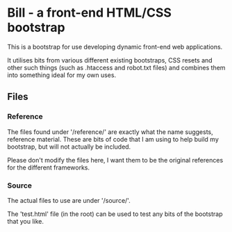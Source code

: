 # Bill - a front-end HTML/CSS bootstrap

This is a bootstrap for use developing dynamic front-end web applications.

It utilises bits from various different existing bootstraps, CSS resets and other such things (such as .htaccess and robot.txt files) and combines them into something ideal for my own uses.

## Files
### Reference
The files found under '/reference/' are exactly what the name suggests, reference material. These are bits of code that I am using to help build my bootstrap, but will not actually be included.

Please don't modify the files here, I want them to be the original references for the different frameworks.

### Source
The actual files to use are under '/source/'.

The 'test.html' file (in the root) can be used to test any bits of the bootstrap that you like.